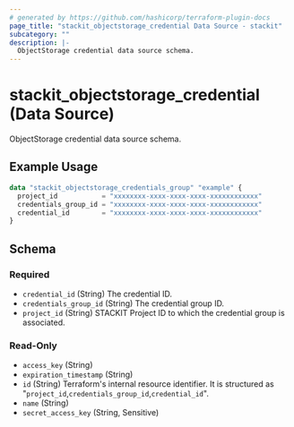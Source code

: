 ```yaml
---
# generated by https://github.com/hashicorp/terraform-plugin-docs
page_title: "stackit_objectstorage_credential Data Source - stackit"
subcategory: ""
description: |-
  ObjectStorage credential data source schema.
---
```


# stackit_objectstorage_credential (Data Source)

ObjectStorage credential data source schema.

## Example Usage

```terraform
data "stackit_objectstorage_credentials_group" "example" {
  project_id           = "xxxxxxxx-xxxx-xxxx-xxxx-xxxxxxxxxxxx"
  credentials_group_id = "xxxxxxxx-xxxx-xxxx-xxxx-xxxxxxxxxxxx"
  credential_id        = "xxxxxxxx-xxxx-xxxx-xxxx-xxxxxxxxxxxx"
}
```

<!-- schema generated by tfplugindocs -->
## Schema

### Required

- `credential_id` (String) The credential ID.
- `credentials_group_id` (String) The credential group ID.
- `project_id` (String) STACKIT Project ID to which the credential group is associated.

### Read-Only

- `access_key` (String)
- `expiration_timestamp` (String)
- `id` (String) Terraform's internal resource identifier. It is structured as "`project_id`,`credentials_group_id`,`credential_id`".
- `name` (String)
- `secret_access_key` (String, Sensitive)
